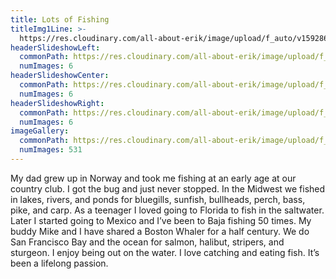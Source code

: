 ```yaml
---
title: Lots of Fishing
titleImg1Line: >-
  https://res.cloudinary.com/all-about-erik/image/upload/f_auto/v1592865592/Archives/07.%20Lots%20of%20Fishing/lots_of_fishing.png
headerSlideshowLeft:
  commonPath: https://res.cloudinary.com/all-about-erik/image/upload/f_auto/v1592865606/Archives/07.%20Lots%20of%20Fishing/header-slideshows/1.%20left/lots-of-fishing_slideshow-left_
  numImages: 6
headerSlideshowCenter:
  commonPath: https://res.cloudinary.com/all-about-erik/image/upload/f_auto/v1592865606/Archives/07.%20Lots%20of%20Fishing/header-slideshows/2.%20center/lots-of-fishing_slideshow-center_
  numImages: 6
headerSlideshowRight:
  commonPath: https://res.cloudinary.com/all-about-erik/image/upload/f_auto/v1592865606/Archives/07.%20Lots%20of%20Fishing/header-slideshows/3.%20right/lots-of-fishing_slideshow-right_
  numImages: 6
imageGallery:
  commonPath: https://res.cloudinary.com/all-about-erik/image/upload/f_auto/v1592864975/Archives/07.%20Lots%20of%20Fishing/gallery/lots-of-fishing_gallery-img_
  numImages: 531
---
```

My dad grew up in Norway and took me fishing at an early age at our country club. I got the bug and just never stopped. In the Midwest we fished in lakes, rivers, and ponds for bluegills, sunfish, bullheads, perch, bass, pike, and carp.  As a teenager I loved going to Florida to fish in the saltwater. Later I started going to Mexico and I’ve been to Baja fishing 50 times. My buddy Mike and I have shared a Boston Whaler for a half century. We do San Francisco Bay and the ocean for salmon, halibut, stripers, and sturgeon. I enjoy being out on the water. I love catching and eating fish. It’s been a lifelong passion.